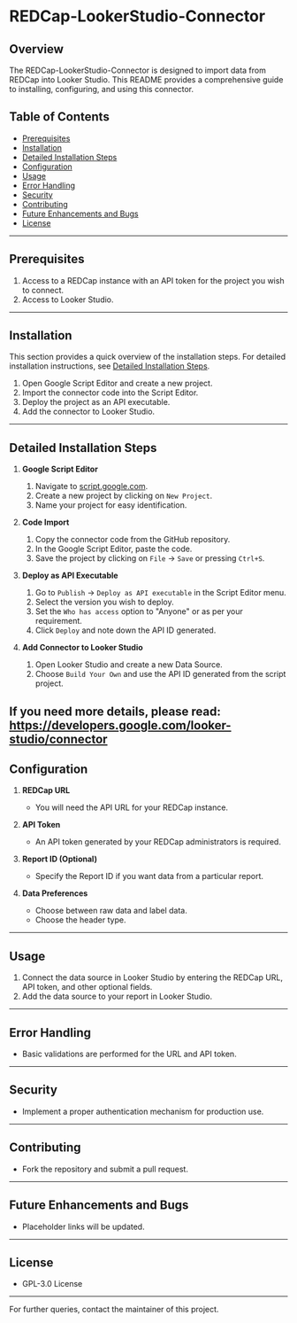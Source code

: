 # REDCap-LookerStudio-Connector

## Overview

The REDCap-LookerStudio-Connector is designed to import data from REDCap into Looker Studio. This README provides a comprehensive guide to installing, configuring, and using this connector.

## Table of Contents

- [Prerequisites](#prerequisites)
- [Installation](#installation)
- [Detailed Installation Steps](#detailed-installation-steps)
- [Configuration](#configuration)
- [Usage](#usage)
- [Error Handling](#error-handling)
- [Security](#security)
- [Contributing](#contributing)
- [Future Enhancements and Bugs](#future-enhancements-and-bugs)
- [License](#license)

---

## Prerequisites

1. Access to a REDCap instance with an API token for the project you wish to connect.
2. Access to Looker Studio.

---

## Installation

This section provides a quick overview of the installation steps. For detailed installation instructions, see [Detailed Installation Steps](#detailed-installation-steps).

1. Open Google Script Editor and create a new project.
2. Import the connector code into the Script Editor.
3. Deploy the project as an API executable.
4. Add the connector to Looker Studio.

---

## Detailed Installation Steps

1. **Google Script Editor**
    1. Navigate to [script.google.com](https://script.google.com/).
    2. Create a new project by clicking on `New Project`.
    3. Name your project for easy identification.

2. **Code Import**
    1. Copy the connector code from the GitHub repository.
    2. In the Google Script Editor, paste the code.
    3. Save the project by clicking on `File` -> `Save` or pressing `Ctrl+S`.

3. **Deploy as API Executable**
    1. Go to `Publish` -> `Deploy as API executable` in the Script Editor menu.
    2. Select the version you wish to deploy.
    3. Set the `Who has access` option to "Anyone" or as per your requirement.
    4. Click `Deploy` and note down the API ID generated.

4. **Add Connector to Looker Studio**
    1. Open Looker Studio and create a new Data Source.
    2. Choose `Build Your Own` and use the API ID generated from the script project.

If you need more details, please read: https://developers.google.com/looker-studio/connector
---

## Configuration

1. **REDCap URL**
    - You will need the API URL for your REDCap instance.

2. **API Token**
    - An API token generated by your REDCap administrators is required.

3. **Report ID (Optional)**
    - Specify the Report ID if you want data from a particular report.

4. **Data Preferences**
    - Choose between raw data and label data.
    - Choose the header type.

---

## Usage

1. Connect the data source in Looker Studio by entering the REDCap URL, API token, and other optional fields.
2. Add the data source to your report in Looker Studio.

---

## Error Handling

- Basic validations are performed for the URL and API token.

---

## Security

- Implement a proper authentication mechanism for production use.

---

## Contributing

- Fork the repository and submit a pull request.

---

## Future Enhancements and Bugs

- Placeholder links will be updated.

---

## License

- GPL-3.0 License

---

For further queries, contact the maintainer of this project.
